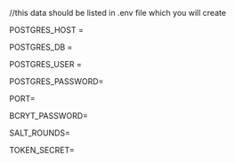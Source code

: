 
//this data should be listed in .env file which you will create 

POSTGRES_HOST = 

POSTGRES_DB = 

POSTGRES_USER = 

POSTGRES_PASSWORD=

PORT=

BCRYT_PASSWORD=

SALT_ROUNDS=

TOKEN_SECRET=

